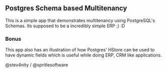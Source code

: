 ## Postgres Schema based Multitenancy

This is a simple app that demonstrates multitenancy using PostgreSQL's Schemas. 
Its supposed to be a incredibly simple ERP ;) :D

### Bonus

This app also has an illustration of how Postgres' HStore can be used to have dynamic fields which
is useful while doing ERP, CRM like applications.


@stev4nity / @spritlesoftware
